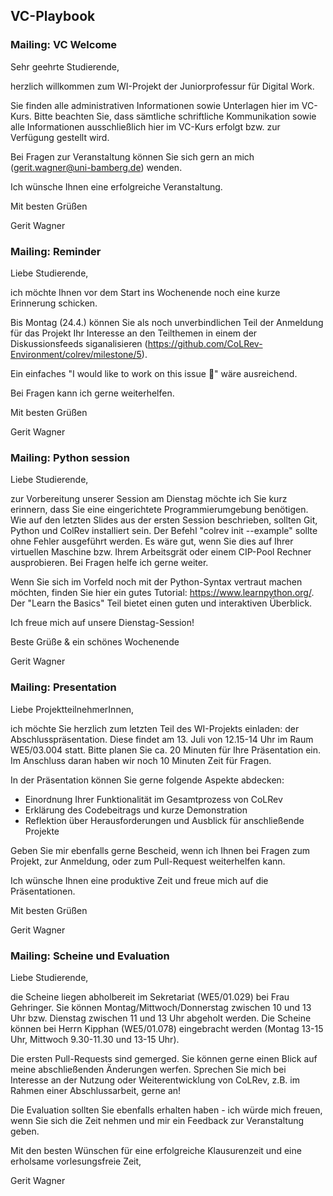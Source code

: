 ## VC-Playbook


### Mailing: VC Welcome


Sehr geehrte Studierende,

herzlich willkommen zum WI-Projekt der Juniorprofessur für Digital Work.

Sie finden alle administrativen Informationen sowie Unterlagen hier im VC-Kurs. Bitte beachten Sie, dass sämtliche schriftliche Kommunikation sowie alle Informationen ausschließlich hier im VC-Kurs erfolgt bzw. zur Verfügung gestellt wird.

Bei Fragen zur Veranstaltung können Sie sich gern an mich (gerit.wagner@uni-bamberg.de) wenden.

Ich wünsche Ihnen eine erfolgreiche Veranstaltung.

Mit besten Grüßen

Gerit Wagner



### Mailing: Reminder

Liebe Studierende,

ich möchte Ihnen vor dem Start ins Wochenende noch eine kurze Erinnerung schicken.

Bis Montag (24.4.) können Sie als noch unverbindlichen Teil der Anmeldung für das Projekt Ihr Interesse an den Teilthemen in einem der Diskussionsfeeds siganalisieren (https://github.com/CoLRev-Environment/colrev/milestone/5).

Ein einfaches "I would like to work on this issue 🙋" wäre ausreichend.

Bei Fragen kann ich gerne weiterhelfen.

Mit besten Grüßen

Gerit Wagner

### Mailing: Python session

Liebe Studierende,

zur Vorbereitung unserer Session am Dienstag möchte ich Sie kurz erinnern, dass Sie eine eingerichtete Programmierumgebung benötigen. Wie auf den letzten Slides aus der ersten Session beschrieben, sollten Git, Python und ColRev installiert sein. Der Befehl "colrev init --example" sollte ohne Fehler ausgeführt werden. Es wäre gut, wenn Sie dies auf Ihrer virtuellen Maschine bzw. Ihrem Arbeitsgrät oder einem CIP-Pool Rechner ausprobieren. Bei Fragen helfe ich gerne weiter.

Wenn Sie sich im Vorfeld noch mit der Python-Syntax vertraut machen möchten, finden Sie hier ein gutes Tutorial: https://www.learnpython.org/. Der "Learn the Basics" Teil bietet einen guten und interaktiven Überblick.

Ich freue mich auf unsere Dienstag-Session!

Beste Grüße & ein schönes Wochenende

Gerit Wagner

### Mailing: Presentation

Liebe ProjektteilnehmerInnen,

ich möchte Sie herzlich zum letzten Teil des WI-Projekts einladen: der Abschlusspräsentation. Diese findet am 13. Juli von 12.15-14 Uhr im Raum WE5/03.004 statt. Bitte planen Sie ca. 20 Minuten für Ihre Präsentation ein. Im Anschluss daran haben wir noch 10 Minuten Zeit für Fragen.

In der Präsentation können Sie gerne folgende Aspekte abdecken:

- Einordnung Ihrer Funktionalität im Gesamtprozess von CoLRev
- Erklärung des Codebeitrags und kurze Demonstration
- Reflektion über Herausforderungen und Ausblick für anschließende Projekte

Geben Sie mir ebenfalls gerne Bescheid, wenn ich Ihnen bei Fragen zum Projekt, zur Anmeldung, oder zum Pull-Request weiterhelfen kann. 

Ich wünsche Ihnen eine produktive Zeit und freue mich auf die Präsentationen.

Mit besten Grüßen

Gerit Wagner


### Mailing: Scheine und Evaluation

Liebe Studierende,

die Scheine liegen abholbereit im Sekretariat (WE5/01.029) bei Frau Gehringer. Sie können Montag/Mittwoch/Donnerstag zwischen 10 und 13 Uhr bzw. Dienstag zwischen 11 und 13 Uhr abgeholt werden. Die Scheine können bei Herrn Kipphan (WE5/01.078) eingebracht werden (Montag 13-15 Uhr, Mittwoch 9.30-11.30 und 13-15 Uhr).

Die ersten Pull-Requests sind gemerged. Sie können gerne einen Blick auf meine abschließenden Änderungen werfen. Sprechen Sie mich bei Interesse an der Nutzung oder Weiterentwicklung von CoLRev, z.B. im Rahmen einer Abschlussarbeit, gerne an!

Die Evaluation sollten Sie ebenfalls erhalten haben - ich würde mich freuen, wenn Sie sich die Zeit nehmen und mir ein Feedback zur Veranstaltung geben.

Mit den besten Wünschen für eine erfolgreiche Klausurenzeit und eine erholsame vorlesungsfreie Zeit,

Gerit Wagner
